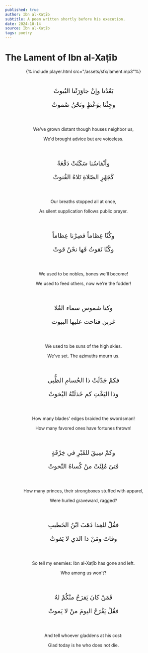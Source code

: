 ```yaml
---
published: true
author: Ibn al-Xaṭīb
subtitle: A poem written shortly before his execution.
date: 2024-10-14
source: Ibn al-Xaṭīb
tags: poetry
---
```


# The Lament of Ibn al-Xaṭīb

<style> 
    .arabic {
        font-size: 20px;
    }
</style>


<div style="margin: 0 0 20px 0; display: flex; justify-content: center; align-items: center;">{% include player.html src="/assets/sfx/lament.mp3"%}</div>

<div style="margin: 0; display: flex; justify-content: center; align-items: center;">
    <div style="display: flex; gap: 40px; justify-content: center;">
        <div style="display: flex; flex-direction: column; gap: 20px;">
            <div class="arabic" style="text-align: center; padding: 2px;">
                <p>بَعُدْنا وإنْ جاوَرَتْنا البُيوتْ</p>
                <p>وجِئْنا بوَعْظٍ ونَحْنُ صُموتْ</p>
            </div>
            <div style="text-align: center; padding: 2px;">
                <p>We've grown distant though houses neighbor us,</p>
                <p>We'd brought advice but are voiceless.</p>
            </div>
            <div class="arabic" style="text-align: center; padding: 2px;">
                <p>وأنْفاسُنا سَكَتَتْ دَفْعَةً</p>
                <p>كَجَهْرِ الصّلاةِ تَلاهُ القُنوتْ</p>
            </div>
            <div style="text-align: center; padding: 2px;">
                <p>Our breaths stopped all at once,</p>
                <p>As silent supplication follows public prayer.</p>
            </div>
            <div class="arabic" style="text-align: center; padding: 2px;">
                <p>وكُنّا عِظاماً فصِرْنا عِظاماً</p>
                <p>وكُنّا نَقوتُ فَها نحْنُ قوتْ</p>
            </div>
            <div style="text-align: center; padding: 2px;">
                <p>We used to be nobles, bones we'll become!</p>
                <p>We used to feed others, now we're the fodder!</p>
            </div>
            <div class="arabic" style="text-align: center; padding: 2px;">
                <p>وكنا شموس سماء العُلا</p>
                <p>غربن فناحت عليها البيوت</p>
            </div>
            <div style="text-align: center; padding: 2px;">
                <p>We used to be suns of the high skies.</p>
                <p>We've set. The azimuths mourn us.</p>
            </div>
            <div class="arabic" style="text-align: center; padding: 2px;">
                <p>فكمْ جَدّلَتْ ذا الحُسامِ الظُّبى</p>
                <p>وذا البَخْتِ كم خَذلَتْهُ البُخوتْ</p>
            </div>
            <div style="text-align: center; padding: 2px;">
                <p>How many blades' edges braided the swordsman!</p>
                <p>How many favored ones have fortunes thrown!</p>
            </div>
            <div class="arabic" style="text-align: center; padding: 2px;">
                <p>وكمْ سِيقَ للقَبْرِ في خِرْقَةٍ</p>
                <p>فَتىً مُلِئَتْ منْ كُساهُ التّخوتْ</p>
            </div>
            <div style="text-align: center; padding: 2px;">
                <p>How many princes, their strongboxes stuffed with apparel,</p>
                <p>Were hurled graveward, ragged?</p>
            </div>
            <div class="arabic" style="text-align: center; padding: 2px;">
                <p>فقُلْ للعِدا ذَهَبَ ابْنُ الخَطيبِ</p>
                <p>وفاتَ ومَنْ ذا الذي لا يَفوتْ</p>
            </div>
            <div style="text-align: center; padding: 2px;">
                <p>So tell my enemies: Ibn al-Xaṭīb has gone and left.</p>
                <p>Who among us won't?</p>
            </div>
            <div class="arabic" style="text-align: center; padding: 2px;">
                <p>فَمَنْ كانَ يَفرَحُ منْكُمْ لهُ</p>
                <p>فقُلْ يَفْرَحُ اليومَ منْ لا يَموتْ</p>
            </div>
            <div style="text-align: center; padding: 2px;">
                <p>And tell whoever gladdens at his cost:</p>
                <p>Glad today is he who does not die.</p>
            </div>
        </div>
    </div>
</div>
